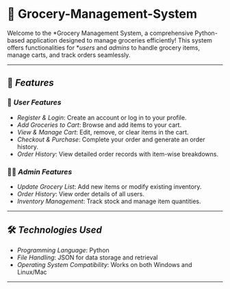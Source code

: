 # 🛒 Grocery-Management-System


Welcome to the *Grocery Management System, a comprehensive Python-based application designed to manage groceries efficiently! This system offers functionalities for **users* and *admins* to handle grocery items, manage carts, and track orders seamlessly.  

---

## 🚀 *Features*  

### 👥 *User Features*  
- *Register & Login*: Create an account or log in to your profile.  
- *Add Groceries to Cart*: Browse and add items to your cart.  
- *View & Manage Cart*: Edit, remove, or clear items in the cart.  
- *Checkout & Purchase*: Complete your order and generate an order history.  
- *Order History*: View detailed order records with item-wise breakdowns.  

### 👨‍💼 *Admin Features*  
- *Update Grocery List*: Add new items or modify existing inventory.  
- *Order History*: View order details of all users.  
- *Inventory Management*: Track stock and manage item quantities.  

---

## 🛠️ *Technologies Used*  
- *Programming Language*: Python  
- *File Handling*: JSON for data storage and retrieval  
- *Operating System Compatibility*: Works on both Windows and Linux/Mac  

---
